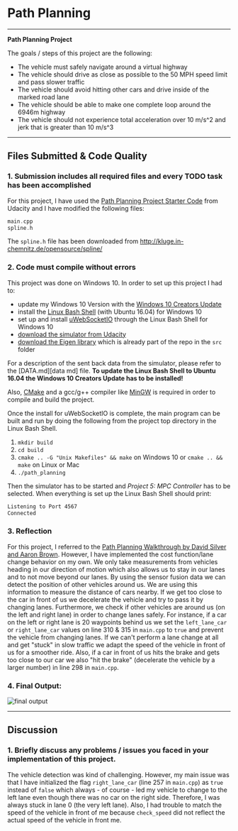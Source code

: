 # Path Planning
---

**Path Planning Project**

The goals / steps of this project are the following:

* The vehicle must safely navigate around a virtual highway
* The vehicle should drive as close as possible to the 50 MPH speed limit and pass slower traffic
* The vehicle should avoid hitting other cars and drive inside of the marked road lane
* The vehicle should be able to make one complete loop around the 6946m highway
* The vehicle should not experience total acceleration over 10 m/s^2 and jerk that is greater than 10 m/s^3

[//]: # (References)
[simulator]: https://github.com/udacity/self-driving-car-sim/releases
[win 10 update]: https://support.microsoft.com/de-de/help/4028685/windows-get-the-windows-10-creators-update
[uWebSocketIO]: https://github.com/uWebSockets/uWebSockets
[linux on win 10]: https://www.howtogeek.com/249966/how-to-install-and-use-the-linux-bash-shell-on-windows-10/
[MinGW]: http://www.mingw.org/
[CMake]: https://cmake.org/install/
[eigen lib]: http://eigen.tuxfamily.org/index.php?title=Main_Page
[udacity code]: https://github.com/udacity/CarND-Path-Planning-Project
[Path Planning Walkthrough]: https://www.youtube.com/watch?v=3QP3hJHm4WM
[output video]: ./imgs/path-planning.gif "Path Planning Project Video"

---

## Files Submitted & Code Quality

### 1. Submission includes all required files and every TODO task has been accomplished 

For this project, I have used the [Path Planning Project Starter Code][udacity code] from Udacity and I have modified the following files:
```cpp
main.cpp
spline.h
```
The `spline.h` file has been downloaded from http://kluge.in-chemnitz.de/opensource/spline/

### 2. Code must compile without errors

This project was done on Windows 10. In order to set up this project I had to:
* update my Windows 10 Version with the [Windows 10 Creators Update][win 10 update]
* install the [Linux Bash Shell][linux on win 10] (with Ubuntu 16.04) for Windows 10
* set up and install [uWebSocketIO][uWebSocketIO] through the Linux Bash Shell for Windows 10
* [download the simulator from Udacity][simulator]
* [download the Eigen library][eigen lib]  which is already part of the repo in the `src` folder

For a description of the sent back data from the simulator, please refer to the [DATA.md][data md] file.
**To update the Linux Bash Shell to Ubuntu 16.04 the Windows 10 Creators Update has to be installed!**

Also, [CMake][CMake] and a gcc/g++ compiler like [MinGW][MinGW] is required in order to compile and build the project.

Once the install for uWebSocketIO is complete, the main program can be built and run by doing the following from the project top directory in the Linux Bash Shell.

1. `mkdir build`
2. `cd build`
3. `cmake .. -G "Unix Makefiles" && make` on Windows 10 or `cmake .. && make` on Linux or Mac
4. `./path_planning`

Then the simulator has to be started and *Project 5: MPC Controller* has to be selected. When everything is set up the Linux Bash Shell should print: 
```bash 
Listening to Port 4567
Connected
```

### 3. Reflection
For this project, I referred to the [Path Planning Walkthrough by David Silver and Aaron Brown][Path Planning Walkthrough]. However, I have implemented the cost function/lane change behavior on my own. We only take measurements from vehicles heading in our direction of motion which also allows us to stay in our lanes and to not move beyond our lanes. By using the sensor fusion data we can detect the position of other vehicles around us. We are using this information to measure the distance of cars nearby.
If we get too close to the car in front of us we decelerate the vehicle and try to pass it by changing lanes. Furthermore, we check if other vehicles are around us (on the left and right lane) in order to change lanes safely. For instance, if a car on the left or right lane is 20 waypoints behind us we set the `left_lane_car` or `right_lane_car` values on line 310 & 315  in `main.cpp` to `true` and prevent the vehicle from changing lanes. If we can't perform a lane change at all and get "stuck" in slow traffic we adapt the speed of the vehicle in front of us for a smoother ride.
Also, if a car in front of us hits the brake and gets too close to our car we also "hit the brake" (decelerate the vehicle by a larger number) in line 298 in `main.cpp`.

### 4. Final Output:

![final output][output video]

---

## Discussion

### 1. Briefly discuss any problems / issues you faced in your implementation of this project.
The vehicle detection was kind of challenging. However, my main issue was that I have initialized the flag `right_lane_car` (line 257 in `main.cpp`) as `true` instead of `false` which always - of course - led my vehicle to change to the left lane even though there was no car on the right side. Therefore, I was always stuck in lane 0 (the very left lane). Also, I had trouble to match the speed of the vehicle in front of me because `check_speed` did not reflect the actual speed of the vehicle in front me.